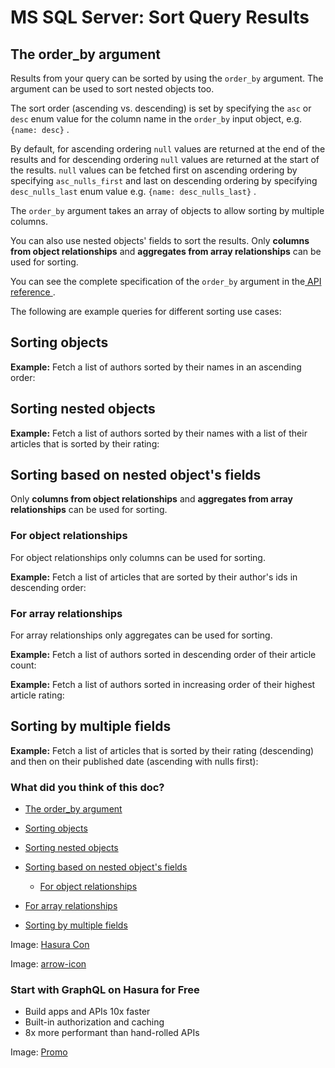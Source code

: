 # MS SQL Server: Sort Query Results

## The order_by argument​

Results from your query can be sorted by using the `order_by` argument.
The argument can be used to sort nested objects too.

The sort order (ascending vs. descending) is set by specifying the `asc` or `desc` enum value for the column name in the `order_by` input object,
e.g. `{name: desc}` .

By default, for ascending ordering `null` values are returned at the end
of the results and for descending ordering `null` values are returned at
the start of the results. `null` values can be fetched first on
ascending ordering by specifying `asc_nulls_first` and last on
descending ordering by specifying `desc_nulls_last` enum value e.g. `{name: desc_nulls_last}` .

The `order_by` argument takes an array of objects to allow sorting by
multiple columns.

You can also use nested objects' fields to sort the results. Only **columns from object relationships** and **aggregates from array
relationships** can be used for sorting.

You can see the complete specification of the `order_by` argument in the[ API reference ](https://hasura.io/docs/latest/api-reference/graphql-api/query/#orderbyexp).

The following are example queries for different sorting use cases:

## Sorting objects​

 **Example:** Fetch a list of authors sorted by their names in an
ascending order:

## Sorting nested objects​

 **Example:** Fetch a list of authors sorted by their names with a list
of their articles that is sorted by their rating:

## Sorting based on nested object's fields​

Only **columns from object relationships** and **aggregates from array
relationships** can be used for sorting.

### For object relationships​

For object relationships only columns can be used for sorting.

 **Example:** Fetch a list of articles that are sorted by their author's
ids in descending order:

### For array relationships​

For array relationships only aggregates can be used for sorting.

 **Example:** Fetch a list of authors sorted in descending order of their
article count:

 **Example:** Fetch a list of authors sorted in increasing order of their
highest article rating:

## Sorting by multiple fields​

 **Example:** Fetch a list of articles that is sorted by their rating
(descending) and then on their published date (ascending with nulls
first):

### What did you think of this doc?

- [ The order_by argument ](https://hasura.io/docs/latest/queries/ms-sql-server/sorting/#ms-sql-server-nested-sort/#the-order_by-argument)
- [ Sorting objects ](https://hasura.io/docs/latest/queries/ms-sql-server/sorting/#ms-sql-server-nested-sort/#sorting-objects)
- [ Sorting nested objects ](https://hasura.io/docs/latest/queries/ms-sql-server/sorting/#ms-sql-server-nested-sort/#ms-sql-server-nested-sort)
- [ Sorting based on nested object's fields ](https://hasura.io/docs/latest/queries/ms-sql-server/sorting/#ms-sql-server-nested-sort/#sorting-based-on-nested-objects-fields)
    - [ For object relationships ](https://hasura.io/docs/latest/queries/ms-sql-server/sorting/#ms-sql-server-nested-sort/#for-object-relationships)

- [ For array relationships ](https://hasura.io/docs/latest/queries/ms-sql-server/sorting/#ms-sql-server-nested-sort/#for-array-relationships)
- [ Sorting by multiple fields ](https://hasura.io/docs/latest/queries/ms-sql-server/sorting/#ms-sql-server-nested-sort/#sorting-by-multiple-fields)


Image: [ Hasura Con ](https://res.cloudinary.com/dh8fp23nd/image/upload/v1686154570/hasura-con-2023/has-con-light-date_r2a2ud.png)

Image: [ arrow-icon ](https://res.cloudinary.com/dh8fp23nd/image/upload/v1683723549/main-web/chevron-right_ldbi7d.png)

### Start with GraphQL on Hasura for Free

- Build apps and APIs 10x faster
- Built-in authorization and caching
- 8x more performant than hand-rolled APIs


Image: [ Promo ](https://hasura.io/docs/assets/images/hasura-free-ff60e409244e0ea12b5a3045d1a9096b.png)